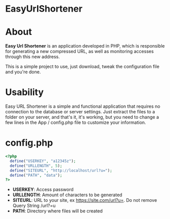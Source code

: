 # EasyUrlShortener

# About

**Easy Url Shortener** is an application developed in PHP, which is responsible for generating a new compressed URL, as well as monitoring accesses through this new address.

This is a simple project to use, just download, tweak the configuration file and you're done.

# Usability

Easy URL Shortener is a simple and functional application that requires no connection to the database or server settings.
Just extract the files to a folder on your server, and that's it, it's working, but you need to change a few lines in the App / config.php file to customize your information.

# config.php

```php
<?php
  define("USERKEY", "a12345z");
  define("URLLENGTH", 5);
  define("SITEURL", "http://localhost/url?u=");
  define("PATH", "data");
?>
```

- **USERKEY**: Access password
- **URLLENGTH**: Amount of characters to be generated
- **SITEURL**: URL to your site, ex https://site.com/url?u=. Do not remove Query String /url?=u
- **PATH**: Directory where files will be created
